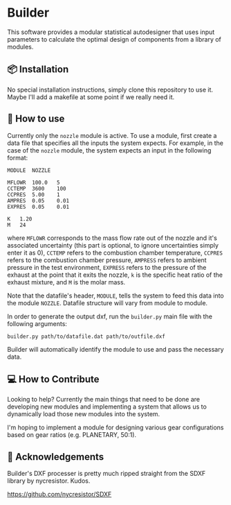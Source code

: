 # Builder

This software provides a modular statistical autodesigner that uses input parameters to calculate the optimal design of components from a library of modules.

## 📦 Installation

No special installation instructions, simply clone this repository to use it. Maybe I'll add a makefile at some point if we really need it.

## 🚀 How to use

Currently only the `nozzle` module is active. To use a module, first create a data file that specifies all the inputs the system expects. For example, in the case of the `nozzle` module, the system expects an input in the following format:

```
MODULE	NOZZLE

MFLOWR	100.0	5
CCTEMP	3600	100
CCPRES	5.00	1
AMPRES	0.05	0.01
EXPRES	0.05	0.01

K	1.20
M	24
```

where `MFLOWR` corresponds to the mass flow rate out of the nozzle and it's associated uncertainty (this part is optional, to ignore uncertainties simply enter it as 0), `CCTEMP` refers to the combustion chamber temperature, `CCPRES` refers to the combustion chamber pressure, `AMPRESS` refers to ambient pressure in the test environment, `EXPRESS` refers to the pressure of the exhaust at the point that it exits the nozzle, `k` is the specific heat ratio of the exhaust mixture, and `M` is the molar mass.

Note that the datafile's header, `MODULE`, tells the system to feed this data into the module `NOZZLE`. Datafile structure will vary from module to module.

In order to generate the output dxf, run the `builder.py` main file with the following arguments:

`builder.py path/to/datafile.dat path/to/outfile.dxf`

Builder will automatically identify the module to use and pass the necessary data.

## 💻 How to Contribute

Looking to help? Currently the main things that need to be done are developing new modules and implementing a system that allows us to dynamically load those new modules into the system.

I'm hoping to implement a module for designing various gear configurations based on gear ratios (e.g. PLANETARY, 50:1).

## 📣 Acknowledgements

Builder's DXF processer is pretty much ripped straight from the SDXF library by nycresistor. Kudos.

https://github.com/nycresistor/SDXF
